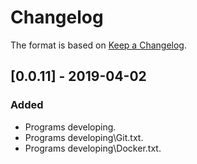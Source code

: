 # Changelog

The format is based on [Keep a Changelog](https://keepachangelog.com/en/1.0.0/).

## [0.0.11] - 2019-04-02
### Added
- Programs developing.
- Programs developing\Git.txt.
- Programs developing\Docker.txt.
